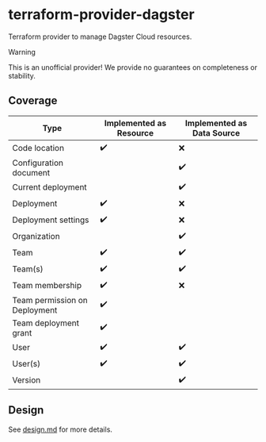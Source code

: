 # terraform-provider-dagster

Terraform provider to manage Dagster Cloud resources.

> [!WARNING]
> This is an unofficial provider! We provide no guarantees on completeness or stability.

## Coverage

| Type                          | Implemented as Resource | Implemented as Data Source |
| ----------------------------- | ----------------------- | -------------------------- |
| Code location                 | :heavy_check_mark:      | :x:                        |
| Configuration document        |                         | :heavy_check_mark:         |
| Current deployment            |                         | :heavy_check_mark:         |
| Deployment                    | :heavy_check_mark:      | :x:                        |
| Deployment settings           | :heavy_check_mark:      | :x:                        |
| Organization                  |                         | :heavy_check_mark:         |
| Team                          | :heavy_check_mark:      | :heavy_check_mark:         |
| Team(s)                       | :heavy_check_mark:      | :heavy_check_mark:         |
| Team membership               | :heavy_check_mark:      | :x:                        |
| Team permission on Deployment | :heavy_check_mark:      |                            |
| Team deployment grant         | :heavy_check_mark:      |                            |
| User                          | :heavy_check_mark:      | :heavy_check_mark:         |
| User(s)                       | :heavy_check_mark:      | :heavy_check_mark:         |
| Version                       |                         | :heavy_check_mark:         |


## Design

See [design.md](design.md) for more details.
